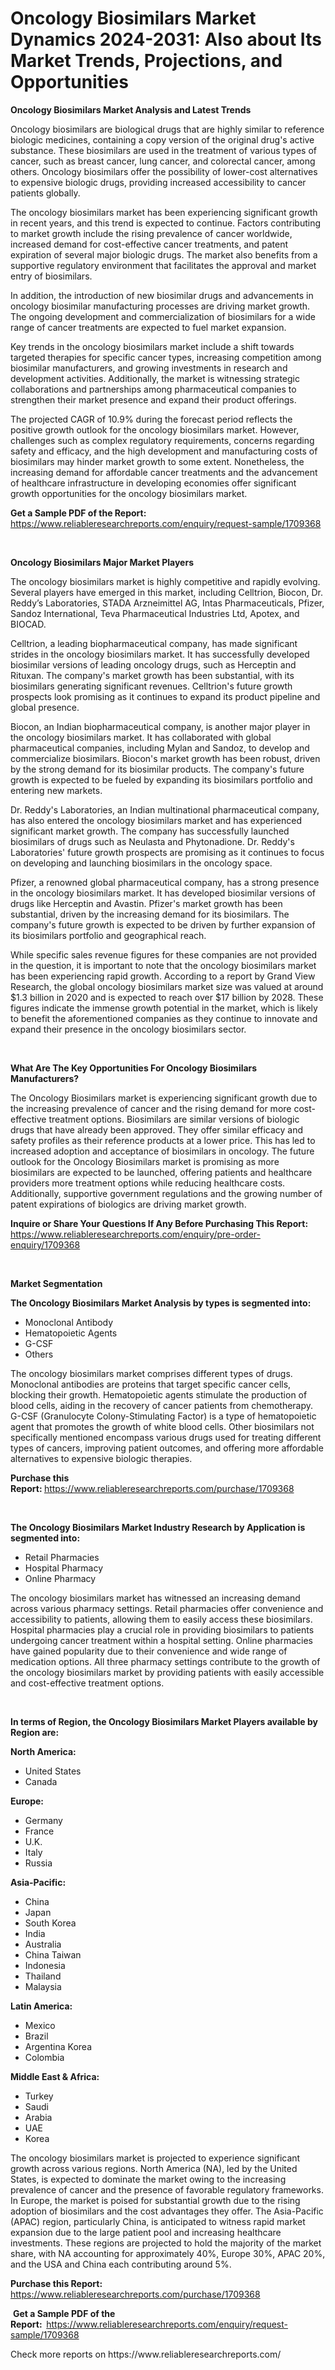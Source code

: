 <p><h1>Oncology Biosimilars Market Dynamics 2024-2031: Also about Its Market Trends, Projections, and Opportunities</h1></p><p><strong>Oncology Biosimilars Market Analysis and Latest Trends</strong></p>
<p><p>Oncology biosimilars are biological drugs that are highly similar to reference biologic medicines, containing a copy version of the original drug's active substance. These biosimilars are used in the treatment of various types of cancer, such as breast cancer, lung cancer, and colorectal cancer, among others. Oncology biosimilars offer the possibility of lower-cost alternatives to expensive biologic drugs, providing increased accessibility to cancer patients globally.</p><p>The oncology biosimilars market has been experiencing significant growth in recent years, and this trend is expected to continue. Factors contributing to market growth include the rising prevalence of cancer worldwide, increased demand for cost-effective cancer treatments, and patent expiration of several major biologic drugs. The market also benefits from a supportive regulatory environment that facilitates the approval and market entry of biosimilars.</p><p>In addition, the introduction of new biosimilar drugs and advancements in oncology biosimilar manufacturing processes are driving market growth. The ongoing development and commercialization of biosimilars for a wide range of cancer treatments are expected to fuel market expansion.</p><p>Key trends in the oncology biosimilars market include a shift towards targeted therapies for specific cancer types, increasing competition among biosimilar manufacturers, and growing investments in research and development activities. Additionally, the market is witnessing strategic collaborations and partnerships among pharmaceutical companies to strengthen their market presence and expand their product offerings.</p><p>The projected CAGR of 10.9% during the forecast period reflects the positive growth outlook for the oncology biosimilars market. However, challenges such as complex regulatory requirements, concerns regarding safety and efficacy, and the high development and manufacturing costs of biosimilars may hinder market growth to some extent. Nonetheless, the increasing demand for affordable cancer treatments and the advancement of healthcare infrastructure in developing economies offer significant growth opportunities for the oncology biosimilars market.</p></p>
<p><strong>Get a Sample PDF of the Report:&nbsp;</strong> <a href="https://www.reliableresearchreports.com/enquiry/request-sample/1709368">https://www.reliableresearchreports.com/enquiry/request-sample/1709368</a></p>
<p>&nbsp;</p>
<p><strong>Oncology Biosimilars Major Market Players</strong></p>
<p><p>The oncology biosimilars market is highly competitive and rapidly evolving. Several players have emerged in this market, including Celltrion, Biocon, Dr. Reddy’s Laboratories, STADA Arzneimittel AG, Intas Pharmaceuticals, Pfizer, Sandoz International, Teva Pharmaceutical Industries Ltd, Apotex, and BIOCAD.</p><p>Celltrion, a leading biopharmaceutical company, has made significant strides in the oncology biosimilars market. It has successfully developed biosimilar versions of leading oncology drugs, such as Herceptin and Rituxan. The company's market growth has been substantial, with its biosimilars generating significant revenues. Celltrion's future growth prospects look promising as it continues to expand its product pipeline and global presence.</p><p>Biocon, an Indian biopharmaceutical company, is another major player in the oncology biosimilars market. It has collaborated with global pharmaceutical companies, including Mylan and Sandoz, to develop and commercialize biosimilars. Biocon's market growth has been robust, driven by the strong demand for its biosimilar products. The company's future growth is expected to be fueled by expanding its biosimilars portfolio and entering new markets.</p><p>Dr. Reddy's Laboratories, an Indian multinational pharmaceutical company, has also entered the oncology biosimilars market and has experienced significant market growth. The company has successfully launched biosimilars of drugs such as Neulasta and Phytonadione. Dr. Reddy's Laboratories' future growth prospects are promising as it continues to focus on developing and launching biosimilars in the oncology space.</p><p>Pfizer, a renowned global pharmaceutical company, has a strong presence in the oncology biosimilars market. It has developed biosimilar versions of drugs like Herceptin and Avastin. Pfizer's market growth has been substantial, driven by the increasing demand for its biosimilars. The company's future growth is expected to be driven by further expansion of its biosimilars portfolio and geographical reach.</p><p>While specific sales revenue figures for these companies are not provided in the question, it is important to note that the oncology biosimilars market has been experiencing rapid growth. According to a report by Grand View Research, the global oncology biosimilars market size was valued at around $1.3 billion in 2020 and is expected to reach over $17 billion by 2028. These figures indicate the immense growth potential in the market, which is likely to benefit the aforementioned companies as they continue to innovate and expand their presence in the oncology biosimilars sector.</p></p>
<p>&nbsp;</p>
<p><strong>What Are The Key Opportunities For Oncology Biosimilars Manufacturers?</strong></p>
<p><p>The Oncology Biosimilars market is experiencing significant growth due to the increasing prevalence of cancer and the rising demand for more cost-effective treatment options. Biosimilars are similar versions of biologic drugs that have already been approved. They offer similar efficacy and safety profiles as their reference products at a lower price. This has led to increased adoption and acceptance of biosimilars in oncology. The future outlook for the Oncology Biosimilars market is promising as more biosimilars are expected to be launched, offering patients and healthcare providers more treatment options while reducing healthcare costs. Additionally, supportive government regulations and the growing number of patent expirations of biologics are driving market growth.</p></p>
<p><strong>Inquire or Share Your Questions If Any Before Purchasing This Report:</strong> <a href="https://www.reliableresearchreports.com/enquiry/pre-order-enquiry/1709368">https://www.reliableresearchreports.com/enquiry/pre-order-enquiry/1709368</a></p>
<p>&nbsp;</p>
<p><strong>Market Segmentation</strong></p>
<p><strong>The Oncology Biosimilars Market Analysis by types is segmented into:</strong></p>
<p><ul><li>Monoclonal Antibody</li><li>Hematopoietic Agents</li><li>G-CSF</li><li>Others</li></ul></p>
<p><p>The oncology biosimilars market comprises different types of drugs. Monoclonal antibodies are proteins that target specific cancer cells, blocking their growth. Hematopoietic agents stimulate the production of blood cells, aiding in the recovery of cancer patients from chemotherapy. G-CSF (Granulocyte Colony-Stimulating Factor) is a type of hematopoietic agent that promotes the growth of white blood cells. Other biosimilars not specifically mentioned encompass various drugs used for treating different types of cancers, improving patient outcomes, and offering more affordable alternatives to expensive biologic therapies.</p></p>
<p><strong>Purchase this Report:&nbsp;</strong><a href="https://www.reliableresearchreports.com/purchase/1709368">https://www.reliableresearchreports.com/purchase/1709368</a></p>
<p>&nbsp;</p>
<p><strong>The Oncology Biosimilars Market Industry Research by Application is segmented into:</strong></p>
<p><ul><li>Retail Pharmacies</li><li>Hospital Pharmacy</li><li>Online Pharmacy</li></ul></p>
<p><p>The oncology biosimilars market has witnessed an increasing demand across various pharmacy settings. Retail pharmacies offer convenience and accessibility to patients, allowing them to easily access these biosimilars. Hospital pharmacies play a crucial role in providing biosimilars to patients undergoing cancer treatment within a hospital setting. Online pharmacies have gained popularity due to their convenience and wide range of medication options. All three pharmacy settings contribute to the growth of the oncology biosimilars market by providing patients with easily accessible and cost-effective treatment options.</p></p>
<p>&nbsp;</p>
<p><strong>In terms of Region, the Oncology Biosimilars Market Players available by Region are:</strong></p>
<p>
    <p> <strong> North America: </strong>
        <ul>
            <li>United States</li>
            <li>Canada</li>
        </ul>
        </p> 
    <p> <strong> Europe: </strong>
        <ul>
            <li>Germany</li>
            <li>France</li>
            <li>U.K.</li>
            <li>Italy</li>
            <li>Russia</li>
        </ul>
        </p> 
    <p> <strong> Asia-Pacific: </strong>
        <ul>
            <li>China</li>
            <li>Japan</li>
            <li>South Korea</li>
            <li>India</li>
            <li>Australia</li>
            <li>China Taiwan</li>
            <li>Indonesia</li>
            <li>Thailand</li>
            <li>Malaysia</li>
        </ul>
        </p> 
    <p> <strong> Latin America: </strong>
        <ul>
            <li>Mexico</li>
            <li>Brazil</li>
            <li>Argentina Korea</li>
            <li>Colombia</li>
        </ul>
        </p> 
    <p> <strong> Middle East & Africa: </strong>
        <ul>
            <li>Turkey</li>
            <li>Saudi</li>
            <li>Arabia</li>
            <li>UAE</li>
            <li>Korea</li>
        </ul>
    </p>
    </p>
<p><p>The oncology biosimilars market is projected to experience significant growth across various regions. North America (NA), led by the United States, is expected to dominate the market owing to the increasing prevalence of cancer and the presence of favorable regulatory frameworks. In Europe, the market is poised for substantial growth due to the rising adoption of biosimilars and the cost advantages they offer. The Asia-Pacific (APAC) region, particularly China, is anticipated to witness rapid market expansion due to the large patient pool and increasing healthcare investments. These regions are projected to hold the majority of the market share, with NA accounting for approximately 40%, Europe 30%, APAC 20%, and the USA and China each contributing around 5%.</p></p>
<p><strong>Purchase this Report: </strong><a href="https://www.reliableresearchreports.com/purchase/1709368">https://www.reliableresearchreports.com/purchase/1709368</a></p>
<p>&nbsp;<strong>Get a Sample PDF of the Report:&nbsp;&nbsp;</strong><a href="https://www.reliableresearchreports.com/enquiry/request-sample/1709368">https://www.reliableresearchreports.com/enquiry/request-sample/1709368</a></p>
<p><strong></strong></p>
<p>Check more reports on https://www.reliableresearchreports.com/</p>